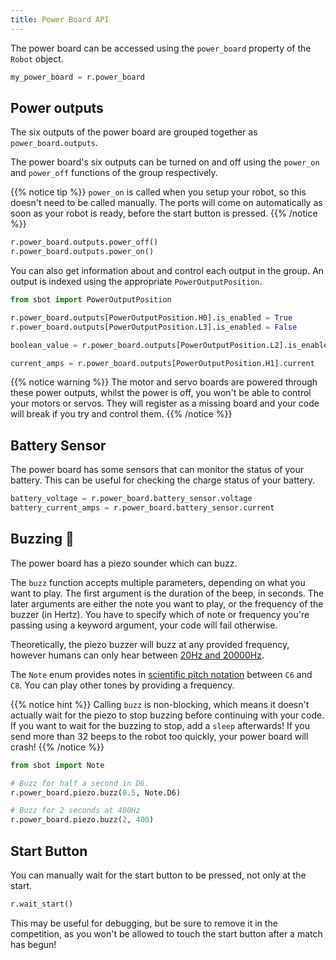 ```yaml
---
title: Power Board API
---
```



The power board can be accessed using the `power_board` property of the
`Robot` object.

``` python
my_power_board = r.power_board
```

## Power outputs

The six outputs of the power board are grouped together as
`power_board.outputs`.

The power board's six outputs can be turned on and off using the
`power_on` and `power_off` functions of the group respectively.

{{% notice tip %}}
`power_on` is called when you setup your robot, so this doesn't need to
be called manually. The ports will come on automatically as soon as your
robot is ready, before the start button is pressed.
{{% /notice %}}

``` python
r.power_board.outputs.power_off()
r.power_board.outputs.power_on()
```

You can also get information about and control each output in the group.
An output is indexed using the appropriate `PowerOutputPosition`.

``` python
from sbot import PowerOutputPosition

r.power_board.outputs[PowerOutputPosition.H0].is_enabled = True
r.power_board.outputs[PowerOutputPosition.L3].is_enabled = False

boolean_value = r.power_board.outputs[PowerOutputPosition.L2].is_enabled

current_amps = r.power_board.outputs[PowerOutputPosition.H1].current
```

{{% notice warning %}}
The motor and servo boards are powered through these power outputs,
whilst the power is off, you won't be able to control your motors or
servos. They will register as a missing board and your code will break
if you try and control them.
{{% /notice %}}

## Battery Sensor

The power board has some sensors that can monitor the status of your
battery. This can be useful for checking the charge status of your
battery.

``` python
battery_voltage = r.power_board.battery_sensor.voltage
battery_current_amps = r.power_board.battery_sensor.current
```

## Buzzing 🐝

The power board has a piezo sounder which can buzz.

The `buzz` function accepts multiple parameters, depending on what you
want to play. The first argument is the duration of the beep, in
seconds. The later arguments are either the note you want to play, or
the frequency of the buzzer (in Hertz). You have to specify which of
note or frequency you're passing using a keyword argument, your code
will fail otherwise.

Theoretically, the piezo buzzer will buzz at any provided frequency,
however humans can only hear between [20Hz and
20000Hz](https://en.wikipedia.org/wiki/Hearing_range#Humans).

The `Note` enum provides notes in [scientific pitch
notation](https://en.wikipedia.org/wiki/Scientific_pitch_notation)
between `C6` and `C8`. You can play other tones by providing a
frequency.

{{% notice hint %}}
Calling `buzz` is non-blocking, which means it doesn't actually wait for
the piezo to stop buzzing before continuing with your code. If you want
to wait for the buzzing to stop, add a `sleep` afterwards! If you send
more than 32 beeps to the robot too quickly, your power board will
crash!
{{% /notice %}}

``` python
from sbot import Note

# Buzz for half a second in D6.
r.power_board.piezo.buzz(0.5, Note.D6)

# Buzz for 2 seconds at 400Hz
r.power_board.piezo.buzz(2, 400)
```

## Start Button

You can manually wait for the start button to be pressed, not only at
the start.

``` python
r.wait_start()
```

This may be useful for debugging, but be sure to remove it in the
competition, as you won't be allowed to touch the start button after a
match has begun!

